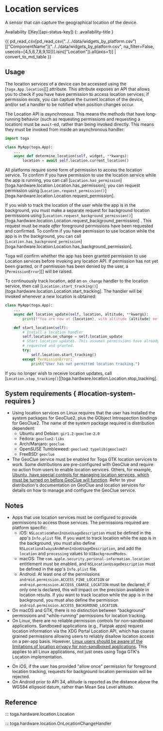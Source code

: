 # Location services

A sensor that can capture the geographical location of the device.

Availability ([Key][api-status-key])  <!-- rumdl-disable-line MD013 -->
{: .availability-title }

<nospell>
{{ pd_read_csv[pd_read_csv("../../data/widgets_by_platform.csv")[["ComponentName"]("../../data/widgets_by_platform.csv", na_filter=False, usecols=[4,5,6,7,8,9,10])].isin(["Location"]).all(axis=1)] | convert_to_md_table }}
</nospell>

## Usage

The location services of a device can be accessed using the [`toga.App.location`][] attribute. This attribute exposes an API that allows you to check if you have have permission to access location services; if permission exists, you can capture the current location of the device, and/or set a handler to be notified when position changes occur.

The Location API is *asynchronous*. This means the methods that have long-running behavior (such as requesting permissions and requesting a location) must be `await`-ed, rather than being invoked directly. This means they must be invoked from inside an asynchronous handler:

```python
import toga

class MyApp(toga.App):
    ...
    async def determine_location(self, widget, **kwargs):
        location = await self.location.current_location()
```

All platforms require some form of permission to access the location service. To confirm if you have permission to use the location service while the app is running, you can call [`Location.has_permission`][toga.hardware.location.Location.has_permission]; you can request permission using [`Location.request_permission()`][toga.hardware.location.Location.request_permission].

If you wish to track the location of the user while the app is in the background, you must make a separate request for background location permissions using [`Location.request_background_permission()`][toga.hardware.location.Location.request_background_permission] . This request must be made *after* foreground permissions have been requested and confirmed. To confirm if you have permission to use location while the app is in the background, you can call [`Location.has_background_permission`][toga.hardware.location.Location.has_background_permission].

Toga will confirm whether the app has been granted permission to use Location services before invoking any location API. If permission has not yet been granted, or if permission has been denied by the user, a [`PermissionError`][] will be raised.

To continuously track location, add an `on_change` handler to the location service, then call [`Location.start_tracking()`][toga.hardware.location.Location.start_tracking]. The handler will be invoked whenever a new location is obtained:

```python
class MyApp(toga.App):
    ...
    async def location_update(self, location, altitude, **kwargs):
        print(f"You are now at {location}, with altitude {altitude} meters")

    def start_location(self):
        # Install a location handler
        self.location.on_change = self.location_update
        # Start location updates. This assumes permissions have already been
        # requested and granted.
        try:
            self.location.start_tracking()
        except PermissionError:
            print("User has not permitted location tracking.")
```

If you no longer wish to receive location updates, call [`Location.stop_tracking()`][toga.hardware.location.Location.stop_tracking].

## System requirements  { #location-system-requires }

- Using location services on Linux requires that the user has installed the system packages for GeoClue2, plus the GObject Introspection bindings for GeoClue2. The name of the system package required is distribution dependent:
  - Ubuntu and Debian: `gir1.2-geoclue-2.0`
  - Fedora: `geoclue2-libs`
  - Arch/Manjaro: `geoclue`
  - OpenSUSE Tumbleweed: `geoclue2 typelib(geoclue2)`
  - FreeBSD: `geoclue`
- The GeoClue service must be enabled for Toga GTK location services to work. Some distributions are pre-configured with GeoClue and require no action from users to enable location services. Others, for example, [Ubuntu, have special controls for managing location services, which must be turned on before GeoClue will function](https://help.ubuntu.com/stable/ubuntu-help/privacy-location.html). Refer to your distribution's documentation on GeoClue and location services for details on how to manage and configure the GeoClue service.

## Notes

- Apps that use location services must be configured to provide permissions to access those services. The permissions required are platform specific:
  - iOS: `NSLocationWhenInUseUsageDescription` must be defined in the app's `Info.plist` file. If you want to track location while the app is in the background, you must also define `NSLocationAlwaysAndWhenInUseUsageDescription`, and add the `location` and `processing` values to `UIBackgroundModes`.
  - macOS: The `com.apple.security.personal-information.location` entitlement must be enabled, and `NSLocationUsageDescription` must be defined in the app's `Info.plist` file.
  - Android: At least one of the permissions `android.permission.ACCESS_FINE_LOCATION` or `android.permission.ACCESS_COARSE_LOCATION` must be declared; if only one is declared, this will impact on the precision available in location results. If you want to track location while the app is in the background, you must also define the permission `android.permission.ACCESS_BACKGROUND_LOCATION`.
- On macOS and GTK, there is no distinction between "background" permissions and "while-running" permissions for location tracking.
- On Linux, there are no reliable permission controls for non-sandboxed applications. Sandboxed applications (e.g., Flatpak apps) request location information via the XDG Portal Location API, which has coarse grained permissions allowing users to reliably disallow location access on a per-app basis. However, [Linux users should be aware of the limitations of location privacy for non-sandboxed applications](https://gitlab.freedesktop.org/geoclue/geoclue/-/issues/111). This applies to all Linux applications, not just ones using Toga GTK's Location implementation.

<!-- -->

- On iOS, if the user has provided "allow once" permission for foreground location tracking, requests for background location permission will be rejected.
- On Android prior to API 34, altitude is reported as the distance above the WGS84 ellipsoid datum, rather than Mean Sea Level altitude.

## Reference

::: toga.hardware.location.Location

::: toga.hardware.location.OnLocationChangeHandler
